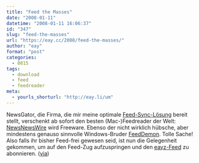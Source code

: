 ```yaml
---
title: "Feed the Masses"
date: "2008-01-11"
datetime: "2008-01-11 16:06:37"
id: "347"
slug: "feed-the-masses"
url: "https://eay.cc/2008/feed-the-masses/"
author: "eay"
format: "post"
categories:
  - 0815
tags:
  - download
  - feed
  - feedreader
meta:
  - yourls_shorturl: "http://eay.li/um"
---
```


NewsGator, die Firma, die mir meine optimale [Feed-Sync-Lösung](http://eay.cc/blog/2006/04/einmal_mehr_nic.shtml) bereit stellt, verschenkt ab sofort den besten (Mac-)Feedreader der Welt: [NewsNewsWire](http://www.newsgator.com/Individuals/NetNewsWire/Default.aspx) wird Freeware. Ebenso der nicht wirklich hübsche, aber mindestens genauso sinnvolle Windows-Bruder [FeedDemon](http://www.newsgator.com/Individuals/FeedDemon/Default.aspx). Tolle Sache! Also falls ihr bisher Feed-frei gewesen seid, ist nun die Gelegenheit gekommen, um auf den Feed-Zug aufzuspringen und den [eayz-Feed](http://eay.cc/feed/) zu abonnieren. ([via](http://www.fscklog.com/2008/01/netnewswire-31.html))
